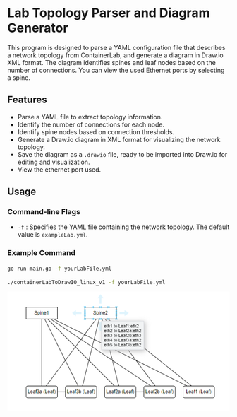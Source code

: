 # Lab Topology Parser and Diagram Generator

This program is designed to parse a YAML configuration file that describes a network topology from ContainerLab, and generate a diagram in Draw.io XML format. The diagram identifies spines and leaf nodes based on the number of connections. You can view the used Ethernet ports by selecting a spine. 

## Features

- Parse a YAML file to extract topology information.
- Identify the number of connections for each node.
- Identify spine nodes based on connection thresholds.
- Generate a Draw.io diagram in XML format for visualizing the network topology.
- Save the diagram as a `.drawio` file, ready to be imported into Draw.io for editing and visualization.
- View the ethernet port used.

## Usage

### Command-line Flags

- `-f` : Specifies the YAML file containing the network topology. The default value is `exampleLab.yml`.

### Example Command

```bash
go run main.go -f yourLabFile.yml
```
```bash
./containerLabToDrawIO_linux_v1 -f yourLabFile.yml
```
![Network Diagram](diagram.png)
